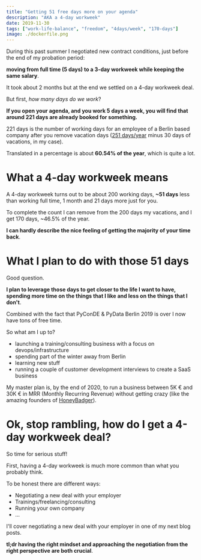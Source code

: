 ```yaml
---
title: "Getting 51 free days more on your agenda"
description: "AKA a 4-day workweek"
date: 2019-11-30
tags: ["work-life-balance", "freedom", "4days/week", "170-days"]
image: ./dockerfile.png
---
```


During this past summer I negotiated new contract conditions, just before the end of my probation period:

**moving from full time (5 days) to a 3-day workweek while keeping the same salary**.

It took about 2 months but at the end we settled on a 4-day workweek deal.

But first, _how many days do we work_?

**If you open your agenda, and you work 5 days a week, you will find that around 221 days are already booked for something.**

221 days is the number of working days for an employee of a Berlin based company after you remove vacation days ([251 days/year](https://www.arbeitstage.de/EN/arbeitstage_2019.htm) minus 30 days of vacations, in my case).

Translated in a percentage is about **60.54% of the year**, which is quite a lot.

# What a 4-day workweek means

A 4-day workweek turns out to be about 200 working days, **~51 days** less than working full time, 1 month and 21 days more just for you.

To complete the count I can remove from the 200 days my vacations, and I get 170 days, ~46.5% of the year.

**I can hardly describe the nice feeling of getting the majority of your time back**.

# What I plan to do with those 51 days

Good question.

**I plan to leverage those days to get closer to the life I want to have, spending more time on the things that I like and less on the things that I don't**.

Combined with the fact that PyConDE & PyData Berlin 2019 is over I now have tons of free time.

So what am I up to?

- launching a training/consulting business with a focus on devops/infrastructure
- spending part of the winter away from Berlin
- learning new stuff
- running a couple of customer development interviews to create a SaaS business

My master plan is, by the end of 2020, to run a business between 5K € and 30K € in MRR (Monthly Recurring Revenue) without getting crazy (like the amazing founders of [HoneyBadger](https://www.indiehackers.com/podcast/122-josh-wood-of-honeybadger)).

# Ok, stop rambling, how do I get a 4-day workweek deal?

So time for serious stuff!

First, having a 4-day workweek is much more common than what you probably think.

To be honest there are different ways:

- Negotiating a new deal with your employer
- Trainings/freelancing/consulting
- Running your own company
- ...

I'll cover negotiating a new deal with your employer in one of my next blog posts.

**tl;dr having the right mindset and approaching the negotiation from the right perspective are both crucial**.
